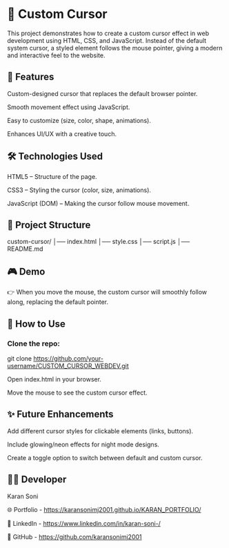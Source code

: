 # 🎯 Custom Cursor

This project demonstrates how to create a custom cursor effect in web development using HTML, CSS, and JavaScript. Instead of the default system cursor, a styled element follows the mouse pointer, giving a modern and interactive feel to the website.

## 🚀 Features

Custom-designed cursor that replaces the default browser pointer.

Smooth movement effect using JavaScript.

Easy to customize (size, color, shape, animations).

Enhances UI/UX with a creative touch.

## 🛠️ Technologies Used

HTML5 – Structure of the page.

CSS3 – Styling the cursor (color, size, animations).

JavaScript (DOM) – Making the cursor follow mouse movement.

## 📂 Project Structure
custom-cursor/
│── index.html
│── style.css
│── script.js
│── README.md

## 🎮 Demo

👉 When you move the mouse, the custom cursor will smoothly follow along, replacing the default pointer.

## 🔧 How to Use

### Clone the repo:

git clone https://github.com/your-username/CUSTOM_CURSOR_WEBDEV.git


Open index.html in your browser.

Move the mouse to see the custom cursor effect.

## ✨ Future Enhancements

Add different cursor styles for clickable elements (links, buttons).

Include glowing/neon effects for night mode designs.

Create a toggle option to switch between default and custom cursor.

## 👨‍💻 Developer

Karan Soni

🌐 Portfolio - https://karansonimj2001.github.io/KARAN_PORTFOLIO/ 

💼 LinkedIn - https://www.linkedin.com/in/karan-soni-/

🐙 GitHub - https://github.com/karansonimj2001
